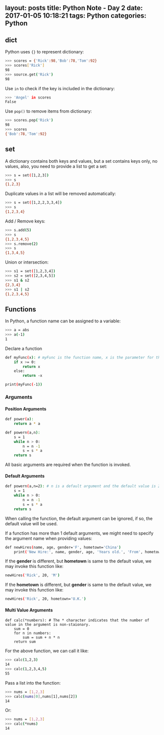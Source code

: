 layout: posts
title: Python Note - Day 2
date: 2017-01-05 10:18:21
tags: Python
categories: Python
---

## dict

Python uses `{}` to represent dictionary:
```bash
>>> scores = {'Rick':98,'Bob':78,'Tom':92}
>>> scores['Rick']
98
>>> source.get('Rick')
98
```

<!--more-->

Use `in` to check if the key is included in the dictionary:
```bash
>>> 'Angel' in scores
False
```

Use `pop()` to remove items from dictionary:
```bash
>>> scores.pop('Rick')
98
>>> scores
{'Bob':78,'Tom':92}
```

## set

A dictionary contains both keys and values, but a set contains keys only, no values, also, you need to provide a list to get a set:
```bash
>>> s = set([1,2,3])
>>> s
{1,2,3}
```

Duplicate values in a list will be removed automatically:
```bash
>>> s = set([1,2,2,3,3,4])
>>> s
{1,2,3,4}
```

Add / Remove keys:
```bash
>>> s.add(5)
>>> s
{1,2,3,4,5}
>>> s.remove(2)
>>> s
{1,3,4,5}
```

Union or intersection:
```bash
>>> s1 = set([1,2,3,4])
>>> s2 = set([2,3,4,5])
>>> s1 & s2
{2,3,4}
>>> s1 | s2
{1,2,3,4,5}
```

## Functions

In Python, a function name can be assigned to a variable:
```bash
>>> a = abs
>>> a(-1)
1
```

Declare a function
```bash
def myFunc(x): # myFunc is the function name, x is the parameter for the function.
    if x >= 0:
        return x
    else:
        return -x

print(myFunc(-1))
```




### Arguments
#### Position Arguments
```bash
def power(a):
    return a * a

def powern(a,n):
    s = 1
    while n > 0:
        n = n -1
        s = s * a
    return s
```

All basic arguments are required when the function is invoked.

#### Default Arguments
```bash
def powern(a,n=2): # n is a default argument and the default value is 2.
    s = 1
    while n > 0:
        n = n -1
        s = s * a
    return s
```

When calling the function, the default argument can be ignored, if so, the default value will be used.

If a function has more than 1 default arguments, we might need to specify the argument name when providing values:
```bash
def newHires(name, age, gender='F', hometown='China')
    print('New Hire:', name, gender, age, 'Years old.', 'From', hometown)
```

If the **gender** is different, but **hometown** is same to the default value, we may invoke this function like:
```bash
newHires('Rick', 20, 'M')
```

If the **hometown** is different, but **gender** is same to the default value, we may invoke this function like:
```bash
newHires('Rick', 20, hometown='U.K.')
```

#### Multi Value Arguments
```
def calc(*numbers): # The * character indicates that the number of value in the argument is non-staionary.
    sum = 0
    for n in numbers:
        sum = sum + n * n
    return sum
```

For the above function, we can call it like:
```bash
>>> calc(1,2,3)
14
>>> calc(1,2,3,4,5)
55
```

Pass a list into the function:
```bash
>>> nums = [1,2,3]
>>> calc(nums[0],nums[1],nums[2])
14
```

Or:
```bash
>>> nums = [1,2,3]
>>> calc(*nums)
14
```

